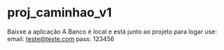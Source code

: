 # proj_caminhao_v1

Baixxe a aplicação
A Banco é local e está junto ao projeto
para logar use:
email: teste@teste.com
pass: 123456
